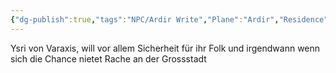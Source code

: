 ```yaml
---
{"dg-publish":true,"tags":"NPC/Ardir Write","Plane":"Ardir","Residence":"Nalt-Shatap","permalink":"/npc/ysri-von-varaxis/","dgHomeLink":false,"dgPassFrontmatter":true}
---
```


Ysri von Varaxis, will vor allem Sicherheit für ihr Folk und irgendwann wenn sich die Chance nietet Rache an der Grossstadt